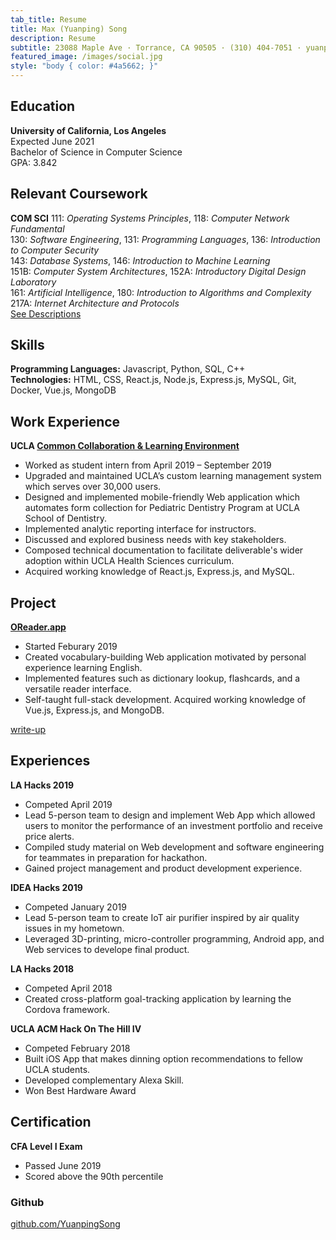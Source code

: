 ```yaml
---
tab_title: Resume
title: Max (Yuanping) Song 
description: Resume
subtitle: 23088 Maple Ave · Torrance, CA 90505 · (310) 404-7051 · yuanping.song@outlook.com
featured_image: /images/social.jpg
style: "body { color: #4a5662; }"
---
```



## Education
**University of California, Los Angeles**  
Expected June 2021  
Bachelor of Science in Computer Science  
GPA: 3.842

## Relevant Coursework 
**COM SCI** 111: *Operating Systems Principles*, 118: *Computer Network Fundamental*  
130: *Software Engineering*, 131: *Programming Languages*, 136: *Introduction to Computer Security*  
143: *Database Systems*, 146: *Introduction to Machine Learning*  
151B: *Computer System Architectures*, 152A: *Introductory Digital Design Laboratory*  
161: *Artificial Intelligence*, 180: *Introduction to Algorithms and Complexity*  
217A: *Internet Architecture and Protocols*  
[See Descriptions](https://www.registrar.ucla.edu/Academics/Course-Descriptions/Course-Details?SA=COM+SCI&funsel=3)
## Skills 
**Programming Languages:** Javascript, Python, SQL, C++  
**Technologies:** HTML, CSS, React.js, Node.js, Express.js, MySQL, Git, Docker, Vue.js, MongoDB

## Work Experience
**UCLA [Common Collaboration & Learning Environment](https://ccle.ucla.edu)**  
* Worked as student intern from April 2019 – September 2019
* Upgraded and maintained UCLA’s custom learning management system which serves over 30,000 users.
* Designed and implemented mobile-friendly Web application which automates form collection for Pediatric Dentistry Program at UCLA School of Dentistry.
* Implemented analytic reporting interface for instructors.
* Discussed and explored business needs with key stakeholders.
* Composed technical documentation to facilitate deliverable's wider adoption within UCLA Health Sciences curriculum. 
* Acquired working knowledge of React.js, Express.js, and MySQL.


## Project 
**[OReader.app](https://www.oreader.app)**  
* Started Feburary 2019
* Created vocabulary-building Web application motivated by personal experience learning English. 
* Implemented features such as dictionary lookup, flashcards, and a versatile reader interface.
* Self-taught full-stack development. Acquired working knowledge of Vue.js, Express.js, and MongoDB.

[write-up](/project/introducing-omnireader)

## Experiences
**LA Hacks 2019**
* Competed April 2019  
* Lead 5-person team to design and implement Web App which allowed users to monitor the performance of an investment portfolio and receive price alerts.
* Compiled study material on Web development and software engineering for teammates in preparation for hackathon. 
* Gained project management and product development experience. 

**IDEA Hacks 2019**
* Competed January 2019 
* Lead 5-person team to create IoT air purifier inspired by air quality issues in my hometown. 
* Leveraged 3D-printing, micro-controller programming, Android app, and Web services to develope final product. 

**LA Hacks 2018**
* Competed April 2018 
* Created cross-platform goal-tracking application by learning the Cordova framework.

**UCLA ACM Hack On The Hill IV**
* Competed February 2018  
* Built iOS App that makes dinning option recommendations to fellow UCLA students.
* Developed complementary Alexa Skill. 
* Won Best Hardware Award

## Certification 
**CFA Level I Exam**
* Passed June 2019  
* Scored above the 90th percentile

### Github
[github.com/YuanpingSong](https://github.com/YuanpingSong)